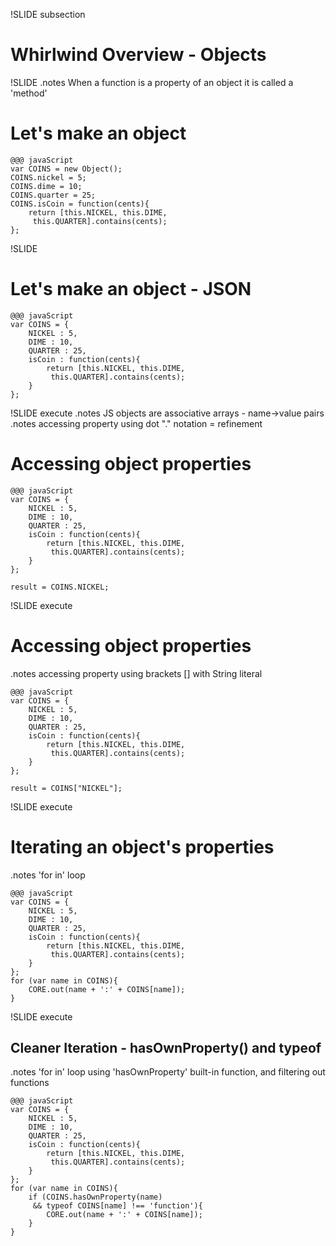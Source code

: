 !SLIDE subsection

# Whirlwind Overview - Objects #
                     
!SLIDE
.notes When a function is a property of an object it is called a 'method'

# Let's make an object #

	@@@ javaScript
    var COINS = new Object();
    COINS.nickel = 5;
    COINS.dime = 10;
    COINS.quarter = 25;
    COINS.isCoin = function(cents){
        return [this.NICKEL, this.DIME,
         this.QUARTER].contains(cents);
    };

!SLIDE

# Let's make an object - JSON #

	@@@ javaScript
    var COINS = {
        NICKEL : 5,
        DIME : 10,
        QUARTER : 25,
        isCoin : function(cents){
            return [this.NICKEL, this.DIME,
             this.QUARTER].contains(cents);
        }
    };

!SLIDE execute
.notes JS objects are associative arrays - name->value pairs
.notes accessing property using dot "." notation = refinement

# Accessing object properties #

	@@@ javaScript
    var COINS = {
        NICKEL : 5,
        DIME : 10,
        QUARTER : 25,
        isCoin : function(cents){
            return [this.NICKEL, this.DIME,
             this.QUARTER].contains(cents);
        }
    };

    result = COINS.NICKEL;
!SLIDE execute

# Accessing object properties #
.notes accessing property using brackets [] with String literal

	@@@ javaScript
    var COINS = {
        NICKEL : 5,
        DIME : 10,
        QUARTER : 25,
        isCoin : function(cents){
            return [this.NICKEL, this.DIME,
             this.QUARTER].contains(cents);
        }
    };

    result = COINS["NICKEL"];

!SLIDE execute

# Iterating an object's properties #
.notes 'for in' loop

	@@@ javaScript
    var COINS = {
        NICKEL : 5,
        DIME : 10,
        QUARTER : 25,
        isCoin : function(cents){
            return [this.NICKEL, this.DIME,
             this.QUARTER].contains(cents);
        }
    };
    for (var name in COINS){
        CORE.out(name + ':' + COINS[name]);
    }

!SLIDE execute

## Cleaner Iteration - hasOwnProperty() and typeof ##
.notes 'for in' loop using 'hasOwnProperty' built-in function, and filtering out functions

	@@@ javaScript
    var COINS = {
        NICKEL : 5,
        DIME : 10,
        QUARTER : 25,
        isCoin : function(cents){
            return [this.NICKEL, this.DIME,
             this.QUARTER].contains(cents);
        }
    };
    for (var name in COINS){
        if (COINS.hasOwnProperty(name)
         && typeof COINS[name] !== 'function'){
            CORE.out(name + ':' + COINS[name]);
        }
    }

